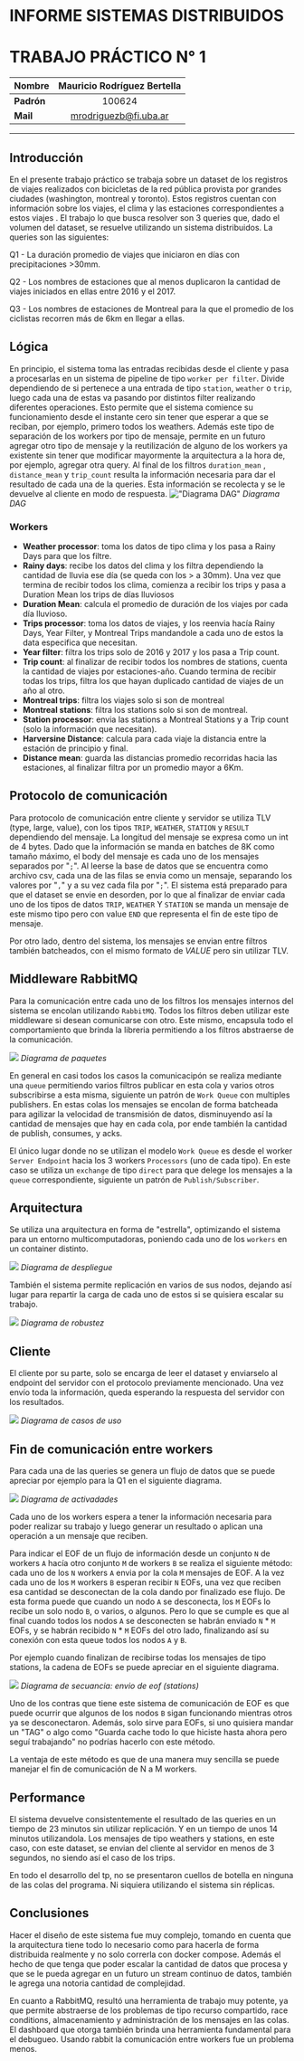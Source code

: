 # INFORME SISTEMAS DISTRIBUIDOS
# TRABAJO PRÁCTICO N° 1

| **Nombre** | Mauricio Rodríguez Bertella |
| ---------- | :-------------------------: |
| **Padrón** |           100624            |
| **Mail**   |    mrodriguezb@fi.uba.ar    |

---

## Introducción
En el presente trabajo práctico se trabaja sobre un dataset de los registros de viajes
realizados con bicicletas de la red pública provista por grandes ciudades (washington, montreal y toronto).
Estos registros cuentan con información sobre los viajes, el clima y las estaciones correspondientes a estos viajes
. El trabajo lo que busca resolver son 3 queries que, dado el volumen del
dataset, se resuelve utilizando un sistema distribuidos.
La queries son las siguientes:

Q1 - La duración promedio de viajes que iniciaron en días con
precipitaciones >30mm.

Q2 - Los nombres de estaciones que al menos duplicaron la cantidad de
viajes iniciados en ellas entre 2016 y el 2017.

Q3 - Los nombres de estaciones de Montreal para la que el promedio de
los ciclistas recorren más de 6km en llegar a ellas.

## Lógica

En principio, el sistema toma las entradas recibidas desde el cliente y pasa
a procesarlas en un sistema de pipeline de tipo `worker per filter`.
Divide dependiendo de si pertenece a una entrada de tipo `station`, `weather` o `trip`, luego
cada una de estas va pasando por distintos filter realizando diferentes operaciones. Esto permite que el sistema comience su funcionamiento desde el instante cero sin tener que esperar a que se reciban, por ejemplo, primero todos los weathers. Además este tipo de separación de los workers por tipo de mensaje, permite en un futuro agregar otro tipo de mensaje y la reutilización de alguno de los workers ya existente sin tener que modificar mayormente la arquitectura a la hora de, por ejemplo, agregar otra query.
Al final de los filtros `duration_mean` , `distance_mean` y `trip_count` resulta la
información necesaria para dar el resultado de cada una de la queries. Esta información se recolecta
y se le devuelve al cliente en modo de respuesta.
!["Diagrama DAG"](./diagrams/DAG.jpg)
*Diagrama DAG*

### Workers

- **Weather processor**: toma los datos de tipo clima y los pasa a Rainy Days para que los filtre.
- **Rainy days**: recibe los datos del clima y los filtra dependiendo la cantidad de lluvia ese día (se queda con los > a 30mm). Una vez que termina de recibir todos los clima, comienza a recibir los trips y pasa a Duration Mean los trips de días lluviosos
- **Duration Mean**: calcula el promedio de duración de los viajes por cada día lluvioso.
- **Trips processor**: toma los datos de viajes, y los reenvia hacía Rainy Days, Year Filter, y Montreal Trips mandandole a cada uno de estos la data especifica que necesitan.
- **Year filter**: filtra los trips solo de 2016 y 2017 y los pasa a Trip count.
- **Trip count**:  al finalizar de recibir todos los nombres de stations, cuenta la cantidad de viajes por estaciones-año. Cuando termina de recibir todas los trips, filtra los que hayan duplicado cantidad de viajes de un año al otro.
- **Montreal trips**: filtra los viajes solo si son de montreal
- **Montreal stations**: filtra los stations solo si son de montreal.
- **Station processor**: envia las stations a Montreal Stations y a Trip count (solo la información que necesitan).
- **Harversine Distance**: calcula para cada viaje la distancia entre la estación de principio y final.
- **Distance mean**: guarda las distancias promedio recorridas hacia las estaciones, al finalizar filtra por un promedio mayor a 6Km.

## Protocolo de comunicación

Para protocolo de comunicación entre cliente y servidor se utiliza TLV (type, large, value),
con los tipos `TRIP`, `WEATHER`, `STATION` y `RESULT` dependiendo del mensaje.
La longitud del mensaje se expresa como un int de 4 bytes. Dado que la información se manda en batches de 8K
como tamaño máximo, el body del mensaje es cada uno de los mensajes separados por "`;`". Al leerse la base de datos
que se encuentra como archivo csv, cada una de las filas se envia como un mensaje, separando los valores por "`,`" y a su vez
cada fila por "`;`". El sistema está preparado para que el dataset se envie en desorden, por lo que
al finalizar de enviar cada uno de los tipos de datos `TRIP`, `WEATHER` Y `STATION`
se manda un mensaje de este mismo tipo pero con value `END` que representa el fin de este tipo de mensaje.

Por otro lado, dentro del sistema, los mensajes se envian entre filtros también batcheados, con el mismo formato de _VALUE_
pero sin utilizar TLV.

## Middleware RabbitMQ

Para la comunicación entre cada uno de los filtros los mensajes internos del sistema
se encolan utilizando `RabbitMQ`. Todos los filtros deben utilizar este middleware
si desean comunicarse con otro. Este mismo, encapsula todo el comportamiento que brinda la libreria
permitiendo a los filtros abstraerse de la comunicación.

![](./diagrams/Paquetes.jpg)
*Diagrama de paquetes*

En general en casi todos los casos la comunicacipón se realiza mediante una `queue`
permitiendo varios filtros publicar en esta cola y varios otros subscribirse a esta misma, siguiente
un patrón de `Work Queue` con multiples publishers. En estas colas los mensajes se encolan de forma batcheada para 
agilizar la velocidad de transmisión de datos, disminuyendo así la cantidad de mensajes que hay en cada cola, por ende
también la cantidad de publish, consumes, y acks.

El único lugar donde no se utilizan el modelo `Work Queue` es desde el worker
`Server Endpoint` hacia los 3 workers `Processors` (uno de cada tipo).
En este caso se utiliza un `exchange` de tipo `direct` para que delege los mensajes
a la `queue` correspondiente, siguiente un patrón de `Publish/Subscriber`.

## Arquitectura
Se utiliza una arquitectura en forma de "estrella", optimizando el sistema para un entorno multicomputadoras, poniendo cada uno de los `workers`
en un container distinto.

![](./diagrams/Despliegue.jpg)
*Diagrama de despliegue*

También el sistema permite replicación en varios de sus nodos, dejando así lugar
para repartir la carga de cada uno de estos si se quisiera escalar
su trabajo.

![](./diagrams/Robustez.jpg)
*Diagrama de robustez*

## Cliente
El cliente por su parte, solo se encarga de leer el dataset y enviarselo al endpoint del servidor con el protocolo previamente mencionado. Una vez envío toda la información, queda esperando la respuesta del servidor con los resultados.

![](./diagrams/Casos%20de%20uso.jpg)
*Diagrama de casos de uso*


## Fin de comunicación entre workers
Para cada una de las queries se genera un flujo de datos que se puede apreciar
por ejemplo para la Q1 en el siguiente diagrama.

![](./diagrams/Actividades.jpg)
*Diagrama de activadades*

Cada uno de los workers espera a tener la información necesaria para poder
realizar su trabajo y luego generar un resultado o aplican una operación a un
mensaje que reciben.

Para indicar el EOF de un flujo de información desde un conjunto `N` de workers `A` 
hacía otro conjunto `M` de workers `B` se realiza el siguiente método:
cada uno de los `N` workers `A` envia por la cola `M` mensajes de EOF. A la vez
cada uno de los `M` workers `B` esperan recibir `N` EOFs, una vez que reciben esa cantidad
se desconectan de la cola dando por finalizado ese flujo. De esta forma
puede que cuando un nodo `A` se desconecta, los `M` EOFs lo recibe un solo nodo `B`, 
o varios, o algunos. Pero lo que se cumple es que al final cuando todos los nodos `A`
se desconecten se habrán enviado `N` * `M` EOFs, y se habrán recibido `N` * `M` EOFs
del otro lado, finalizando así su conexión con esta queue todos los nodos `A` y `B`. 

Por ejemplo cuando finalizan de recibirse todas los mensajes de tipo stations, la cadena de EOFs se puede apreciar en el siguiente diagrama.

![](./diagrams/Secuencia.jpg)
*Diagrama de secuancia: envio de eof (stations)*

Uno de los contras que tiene este sistema de comunicación de EOF es que puede ocurrir que algunos de los nodos `B` sigan funcionando mientras otros ya se desconectaron. Además, solo sirve para EOFs, si uno quisiera mandar un "TAG" o algo como "Guarda cache todo lo que hiciste hasta ahora pero seguí trabajando" no podrías hacerlo con este método.

La ventaja de este método es que de una manera muy sencilla se puede manejar el fin de comunicación de N a M workers.

## Performance
El sistema devuelve consistentemente el resultado de las queries en un tiempo de 23 minutos sin utilizar replicación. Y en un tiempo de unos 14 minutos utilizandola. Los mensajes de tipo weathers y stations, en este caso, con este dataset, se envian del cliente al servidor en menos de 3 segundos, no siendo así el caso de los trips.

En todo el desarrollo del tp, no se presentaron cuellos de botella en ninguna de las colas del programa. Ni siquiera utilizando el sistema sin réplicas.

## Conclusiones
Hacer el diseño de este sistema fue muy complejo, tomando en cuenta que la arquitectura tiene todo lo necesario como para hacerla de forma distribuida realmente y no solo correrla con docker compose. Además el hecho de que tenga que poder escalar la cantidad de datos que procesa y que se le pueda agregar en un futuro un stream continuo de datos, también le agrega una notoria cantidad de complejidad.

En cuanto a RabbitMQ, resultó una herramienta de trabajo muy potente, ya que permite abstraerse de los problemas de tipo recurso compartido, race conditions, almacenamiento y administración de los mensajes en las colas. El dashboard que otorga también brinda una herramienta fundamental para el debugueo. Usando rabbit la comunicación entre workers fue un problema menos.
